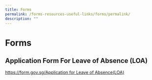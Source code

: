 ```yaml
---
title: Forms
permalink: /forms-resources-useful-links/forms/permalink/
description: ""
---
```


Forms
=====

Application Form For Leave of Absence (LOA)
-------------------------------------------

[https://form.gov.sg/Application for Leave of Absence(LOA)](https://form.gov.sg/#!/60dabedad921be0011eb7538)